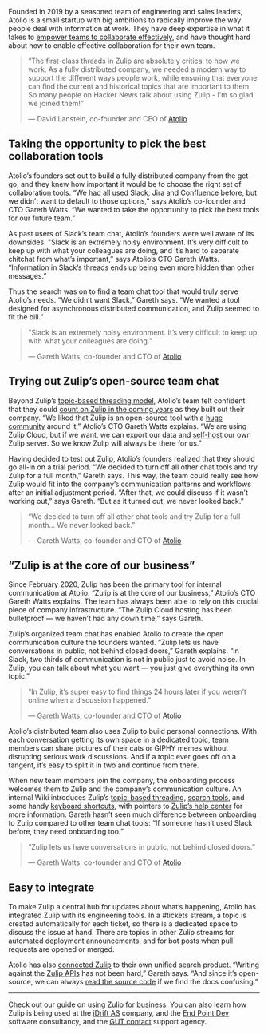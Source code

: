 Founded in 2019 by a seasoned team of engineering and sales leaders, Atolio is a
small startup with big ambitions to radically improve the way people deal with
information at work. They have deep expertise in what it takes to [empower teams
to collaborate effectively](/why-zulip/), and have thought hard about how to
enable effective collaboration for their own team.

> “The first-class threads in Zulip are absolutely critical to how we work.  As
> a fully distributed company, we needed a modern way to support the different
> ways people work, while ensuring that everyone can find the current and
> historical topics that are important to them.  So many people on Hacker News
> talk about using Zulip - I'm so glad we joined them!”
>
> — David Lanstein, co-founder and CEO of [Atolio](https://www.atolio.com/)


## Taking the opportunity to pick the best collaboration tools

Atolio’s founders set out to build a fully distributed company from the get-go,
and they knew how important it would be to choose the right set of collaboration
tools. “We had all used Slack, Jira and Confluence before, but we didn’t want to
default to those options,” says Atolio’s co-founder and CTO Gareth Watts. “We
wanted to take the opportunity to pick the best tools for our future team.”

As past users of Slack’s team chat, Atolio’s founders were well aware of its
downsides. "Slack is an extremely noisy environment. It’s very difficult to keep
up with what your colleagues are doing, and it’s hard to separate chitchat from
what’s important,” says Atolio’s CTO Gareth Watts. “Information in Slack’s
threads ends up being even more hidden than other messages.”

Thus the search was on to find a team chat tool that would truly serve Atolio’s
needs. “We didn’t want Slack,” Gareth says. “We wanted a tool designed for
asynchronous distributed communication, and Zulip seemed to fit the bill.”

> "Slack is an extremely noisy environment. It’s very difficult to keep up with
> what your colleagues are doing.”
>
> — Gareth Watts, co-founder and CTO of [Atolio](https://www.atolio.com/)

## Trying out Zulip’s open-source team chat

Beyond Zulip’s [topic-based threading model](/why-zulip/), Atolio’s team felt
confident that they could [count on Zulip in the coming years](/values/) as they
built out their company. “We liked that Zulip is an open-source tool with a
[huge community](/team/) around it,” Atolio’s CTO Gareth Watts explains. “We are
using Zulip Cloud, but if we want, we can export our data and
[self-host](/self-hosting/) our own Zulip server. So we know Zulip will always
be there for us.”

Having decided to test out Zulip, Atolio’s founders realized that they should go
all-in on a trial period. “We decided to turn off all other chat tools and try
Zulip for a full month,” Gareth says. This way, the team could really see how
Zulip would fit into the company’s communication patterns and workflows after an
initial adjustment period. “After that, we could discuss if it wasn’t working
out,” says Gareth. “But as it turned out, we never looked back.”

> “We decided to turn off all other chat tools and try Zulip for a full month…
> We never looked back.”
>
> — Gareth Watts, co-founder and CTO of [Atolio](https://www.atolio.com/)

## “Zulip is at the core of our business”

Since February 2020, Zulip has been the primary tool for internal communication
at Atolio. “Zulip is at the core of our business,” Atolio’s CTO Gareth Watts
explains. The team has always been able to rely on this crucial piece of company
infrastructure. “The Zulip Cloud hosting has been bulletproof — we haven’t had
any down time,” says Gareth.

Zulip’s organized team chat has enabled Atolio to create the open communication
culture the founders wanted. “Zulip lets us have conversations in public, not
behind closed doors,” Gareth explains. “In Slack, two thirds of communication is
not in public just to avoid noise. In Zulip, you can talk about what you want —
you just give everything its own topic.”

> “In Zulip, it’s super easy to find things 24 hours later if you weren’t online
> when a discussion happened.”
>
> — Gareth Watts, co-founder and CTO of [Atolio](https://www.atolio.com/)

Atolio’s distributed team also uses Zulip to build personal connections. With
each conversation getting its own space in a dedicated topic, team members can
share pictures of their cats or GIPHY memes without disrupting serious work
discussions. And if a topic ever goes off on a tangent, it’s easy to split it in
two and continue from there.

When new team members join the company, the onboarding process welcomes them to
Zulip and the company’s communication culture. An internal Wiki introduces
Zulip’s [topic-based threading](/help/streams-and-topics), [search
tools](/help/search-for-messages), and some handy [keyboard
shortcuts](/help/keyboard-shortcuts), with pointers to [Zulip’s help
center](/help/) for more information. Gareth hasn’t seen much difference between
onboarding to Zulip compared to other team chat tools: “If someone hasn’t used
Slack before, they need onboarding too.”

> “Zulip lets us have conversations in public, not behind closed doors.”
>
> — Gareth Watts, co-founder and CTO of [Atolio](https://www.atolio.com/)

## Easy to integrate

To make Zulip a central hub for updates about what’s happening, Atolio has
integrated Zulip with its engineering tools. In a #tickets stream, a topic is
created automatically for each ticket, so there is a dedicated space to discuss
the issue at hand. There are topics in other Zulip streams for automated
deployment announcements, and for bot posts when pull requests are opened or
merged.

Atolio has also [connected Zulip](https://www.atolio.com/connectors/) to their
own unified search product. “Writing against the [Zulip APIs](/api/) has not
been hard,” Gareth says. “And since it’s open-source, we can always [read the
source code](https://github.com/zulip/zulip#readme) if we find the docs
confusing.”

---

Check out our guide on [using Zulip for business](/for/business/). You can also
learn how Zulip is being used at the [iDrift AS](/case-studies/idrift/) company,
and the [End Point Dev](/case-studies/end-point/) software consultancy, and the
[GUT contact](/case-studies/gut-contact/) support agency.
